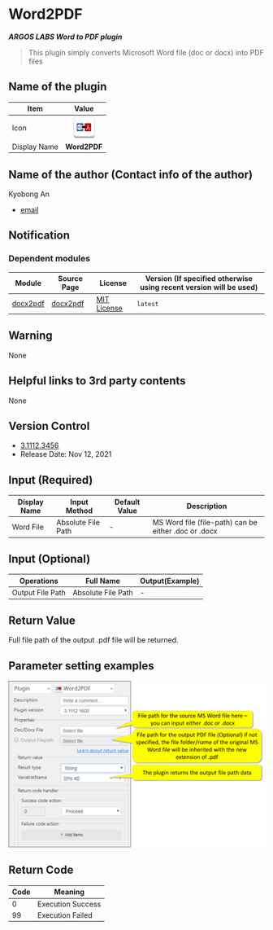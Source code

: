 # Word2PDF
***ARGOS LABS Word to PDF plugin***
> This plugin simply converts Microsoft Word file (doc or docx) into PDF files



## Name of the plugin
Item         | Value
-------------|:---:
Icon         | ![word2pdf](icon.png) 
Display Name | **Word2PDF**

## Name of the author (Contact info of the author)

Kyobong An
* [email](mailto:akb0930@argos-labs.com)

[comment]: <> (* [github]&#40;https://github.com/Jerry-Chae&#41;)

## Notification

### Dependent modules
Module | Source Page  | License                                                                            | Version (If specified otherwise using recent version will be used)
---|--------------|------------------------------------------------------------------------------------|---
[docx2pdf](https://pypi.org/project/docx2pdf/) | [docx2pdf](https://github.com/AlJohri/docx2pdf) | [MIT License](https://github.com/AlJohri/docx2pdf/blob/master/LICENSE) | `latest` 


## Warning 
None

## Helpful links to 3rd party contents
None

## Version Control 
* [3.1112.3456](setup.yaml)
* Release Date: Nov 12, 2021

## Input (Required)
Display Name | Input Method       | Default Value | Description
-------------|--------------------|---------------|---
Word File         | Absolute File Path | -             | MS Word file (file-path) can be either .doc or .docx



## Input (Optional)


Operations | Full Name                    | Output(Example)
----|------------------------------|---
Output File Path         | Absolute File Path | -             | Full-file path for the output PDF file.




## Return Value
Full file path of the output .pdf file will be returned.

## Parameter setting examples
![Text_from_Image01](README_01.png)

## Return Code
Code | Meaning
---|---
0 | Execution Success
99 | Execution Failed

